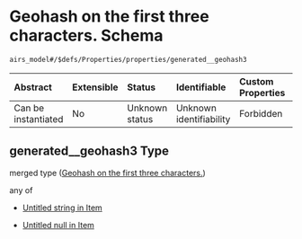 # Geohash on the first three characters. Schema

```txt
airs_model#/$defs/Properties/properties/generated__geohash3
```



| Abstract            | Extensible | Status         | Identifiable            | Custom Properties | Additional Properties | Access Restrictions | Defined In                                                                |
| :------------------ | :--------- | :------------- | :---------------------- | :---------------- | :-------------------- | :------------------ | :------------------------------------------------------------------------ |
| Can be instantiated | No         | Unknown status | Unknown identifiability | Forbidden         | Allowed               | none                | [model.schema.json\*](../../out/model.schema.json "open original schema") |

## generated\_\_geohash3 Type

merged type ([Geohash on the first three characters.](model-defs-properties-properties-geohash-on-the-first-three-characters.md))

any of

*   [Untitled string in Item](model-defs-properties-properties-geohash-on-the-first-three-characters-anyof-0.md "check type definition")

*   [Untitled null in Item](model-defs-properties-properties-geohash-on-the-first-three-characters-anyof-1.md "check type definition")
